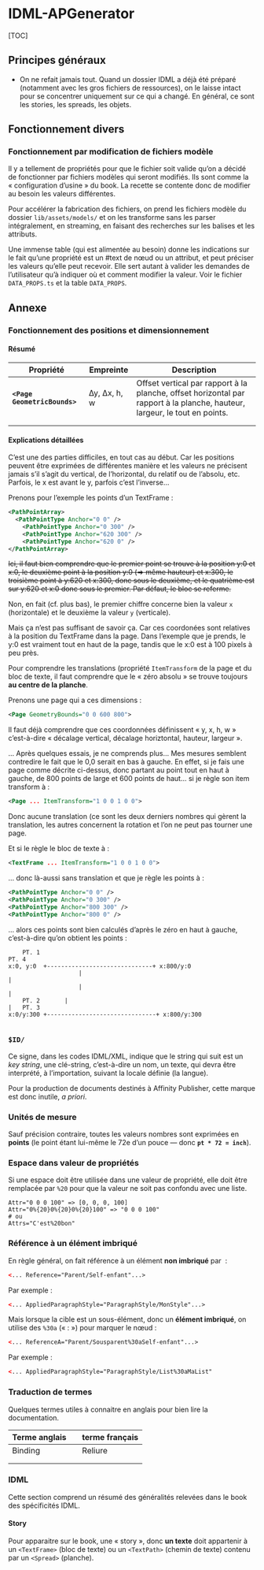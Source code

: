 # IDML-APGenerator

[TOC]



## Principes généraux

* On ne refait jamais tout. Quand un dossier IDML a déjà été préparé (notamment avec les gros fichiers de ressources), on le laisse intact pour se concentrer uniquement sur ce qui a changé. En général, ce sont les stories, les spreads, les objets.



## Fonctionnement divers

### Fonctionnement par modification de fichiers modèle

Il y a tellement de propriétés pour que le fichier soit valide qu’on a décidé de fonctionner par fichiers modèles qui seront modifiés. Ils sont comme la « configuration d’usine » du book. La recette se contente donc de modifier au besoin les valeurs différentes.

Pour accélérer la fabrication des fichiers, on prend les fichiers modèle du dossier `lib/assets/models/` et on les transforme sans les parser intégralement, en streaming, en faisant des recherches sur les balises et les attributs.

Une immense table (qui est alimentée au besoin) donne les indications sur le fait qu’une propriété est un #text de nœud ou un attribut, et peut préciser les valeurs qu’elle peut recevoir. Elle sert autant à valider les demandes de l’utilisateur qu’à indiquer où et comment modifier la valeur. Voir le fichier `DATA_PROPS.ts` et la table `DATA_PROPS`.



## Annexe

### Fonctionnement des positions et dimensionnement

#### Résumé

| Propriété | Empreinte | Description |
| --------- | --------- | ---- |
| **`<Page GeometricBounds>`** | ∆y, ∆x, h, w | Offset vertical par rapport à la planche, offset horizontal par rapport à la planche, hauteur, largeur, le tout en points. |
|           |           |      |
|           |           |      |



#### Explications détaillées

C’est une des parties difficiles, en tout cas au début. Car les positions peuvent être exprimées de différentes manière et les valeurs ne précisent jamais s’il s’agit du vertical, de l’horizontal, du relatif ou de l’absolu, etc. Parfois, le x est avant le y, parfois c’est l’inverse…

Prenons pour l’exemple les points d’un TextFrame :

~~~xml
<PathPointArray>
  <PathPointType Anchor="0 0" />
	<PathPointType Anchor="0 300" />
	<PathPointType Anchor="620 300" />
	<PathPointType Anchor="620 0" />
</PathPointArray>
~~~

<strike>Ici, il faut bien comprendre que le premier point se trouve à la position y:0 et x:0, le deuxième point à la position y:0 (=> même hauteur) et x:300, le troisième point à y:620 et x:300, donc sous le deuxième, et le quatrième est sur y:620 et x:0 donc sous le premier. Par défaut, le bloc se referme.</strike>

Non, en fait (cf. plus bas), le premier chiffre concerne bien la valeur `x` (horizontale) et le deuxième la valeur `y` (verticale).

Mais ça n’est pas suffisant de savoir ça. Car ces coordonées sont relatives à la position du TextFrame dans la page. Dans l’exemple que je prends, le y:0 est vraiment tout en haut de la page, tandis que le x:0 est à 100 pixels à peu près.

Pour comprendre les translations (propriété `ItemTransform` de la page et du bloc de texte, il faut comprendre que le « zéro absolu » se trouve toujours **au centre de la planche**. 

Prenons une page qui a ces dimensions :

~~~xml
<Page GeometryBounds="0 0 600 800">
~~~

Il faut déjà comprendre que ces coordonnées définissent « y, x, h, w » c’est-à-dire « décalage vertical, décalage horiztontal, hauteur, largeur ».

… Après quelques essais, je ne comprends plus… Mes mesures semblent contredire le fait que le 0,0 serait en bas à gauche. En effet, si je fais une page comme décrite ci-dessus, donc partant au point tout en haut à gauche, de 800 points de large et 600 points de haut… si je règle son item transform à : 

~~~xml
<Page ... ItemTransform="1 0 0 1 0 0">
~~~

Donc aucune translation (ce sont les deux derniers nombres qui gèrent la translation, les autres concernent la rotation et l’on ne peut pas tourner une page.

Et si le règle le bloc de texte à : 

~~~xml
<TextFrame ... ItemTransform="1 0 0 1 0 0">
~~~

… donc là-aussi sans translation et que je règle les points à :

~~~xml
<PathPointType Anchor="0 0" />
<PathPointType Anchor="0 300" />
<PathPointType Anchor="800 300" />
<PathPointType Anchor="800 0" />
~~~

… alors ces points sont bien calculés d’après le zéro en haut à gauche, c’est-à-dire qu’on obtient les points : 

~~~
	PT. 1																			PT. 4
x:0, y:0  +------------------------------+ x:800/y:0
					|																|
					|																|
	PT. 2		|																|	PT. 3
x:0/y:300 +-------------------------------+ x:800/y:300
					
~~~





### `$ID/`

Ce signe, dans les codes IDML/XML, indique que le string qui suit est un *key string*, une clé-string, c’est-à-dire un nom, un texte, qui devra être interprété, à l’importation, suivant la locale définie (la langue). 

Pour la production de documents destinés à Affinity Publisher, cette marque est donc inutile, *a priori*.

### Unités de mesure

Sauf précision contraire, toutes les valeurs nombres sont exprimées en **points** (le point étant lui-même le 72e d’un pouce — donc **`pt * 72 = inch`**).

### Espace dans valeur de propriétés

Si une espace doit être utilisée dans une valeur de propriété, elle doit être remplacée par `%20` pour que la valeur ne soit pas confondu avec une liste.

~~~
Attr="0 0 0 100" => [0, 0, 0, 100]
Attr="0%{20}0%{20}0%{20}100" => "0 0 0 100"
# ou
Attrs="C'est%20bon"
~~~

### Référence à un élément imbriqué

En règle général, on fait référence à un élément **non imbriqué** par  :

~~~xml
<... Reference="Parent/Self-enfant"...>
~~~

Par exemple : 

~~~xml
<... AppliedParagraphStyle="ParagraphStyle/MonStyle"...>
~~~

Mais lorsque la cible est un sous-élément, donc un **élément imbriqué**, on utilise des `%30a` (« : ») pour marquer le nœud :

~~~xml
<... ReferenceA="Parent/Sousparent%30aSelf-enfant"...>
~~~

Par exemple :

~~~xml
<... AppliedParagraphStyle="ParagraphStyle/List%30aMaList"
~~~

### Traduction de termes

Quelques termes utiles à connaitre en anglais pour bien lire la documentation.

| Terme anglais |      | terme français |
| ------------- | ---- | -------------- |
| Binding       |      | Reliure        |
|               |      |                |
|               |      |                |

### IDML

Cette section comprend un résumé des généralités relevées dans le book des spécificités IDML.

#### Story

Pour apparaitre sur le book, une « story », donc **un texte** doit appartenir à un `<TextFrame>` (bloc de texte) ou un `<TextPath>` (chemin de texte) contenu par un `<Spread>` (planche).

